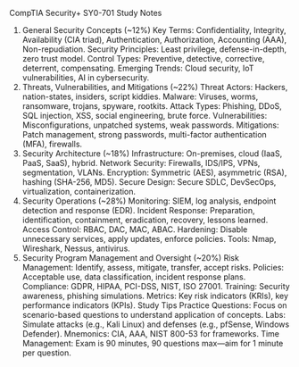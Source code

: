 CompTIA Security+ SY0-701 Study Notes
1. General Security Concepts (~12%)
Key Terms: Confidentiality, Integrity, Availability (CIA triad), Authentication, Authorization, Accounting (AAA), Non-repudiation.
Security Principles: Least privilege, defense-in-depth, zero trust model.
Control Types: Preventive, detective, corrective, deterrent, compensating.
Emerging Trends: Cloud security, IoT vulnerabilities, AI in cybersecurity.
2. Threats, Vulnerabilities, and Mitigations (~22%)
Threat Actors: Hackers, nation-states, insiders, script kiddies.
Malware: Viruses, worms, ransomware, trojans, spyware, rootkits.
Attack Types: Phishing, DDoS, SQL injection, XSS, social engineering, brute force.
Vulnerabilities: Misconfigurations, unpatched systems, weak passwords.
Mitigations: Patch management, strong passwords, multi-factor authentication (MFA), firewalls.
3. Security Architecture (~18%)
Infrastructure: On-premises, cloud (IaaS, PaaS, SaaS), hybrid.
Network Security: Firewalls, IDS/IPS, VPNs, segmentation, VLANs.
Encryption: Symmetric (AES), asymmetric (RSA), hashing (SHA-256, MD5).
Secure Design: Secure SDLC, DevSecOps, virtualization, containerization.
4. Security Operations (~28%)
Monitoring: SIEM, log analysis, endpoint detection and response (EDR).
Incident Response: Preparation, identification, containment, eradication, recovery, lessons learned.
Access Control: RBAC, DAC, MAC, ABAC.
Hardening: Disable unnecessary services, apply updates, enforce policies.
Tools: Nmap, Wireshark, Nessus, antivirus.
5. Security Program Management and Oversight (~20%)
Risk Management: Identify, assess, mitigate, transfer, accept risks.
Policies: Acceptable use, data classification, incident response plans.
Compliance: GDPR, HIPAA, PCI-DSS, NIST, ISO 27001.
Training: Security awareness, phishing simulations.
Metrics: Key risk indicators (KRIs), key performance indicators (KPIs).
Study Tips
Practice Questions: Focus on scenario-based questions to understand application of concepts.
Labs: Simulate attacks (e.g., Kali Linux) and defenses (e.g., pfSense, Windows Defender).
Mnemonics: CIA, AAA, NIST 800-53 for frameworks.
Time Management: Exam is 90 minutes, 90 questions max—aim for 1 minute per question.
